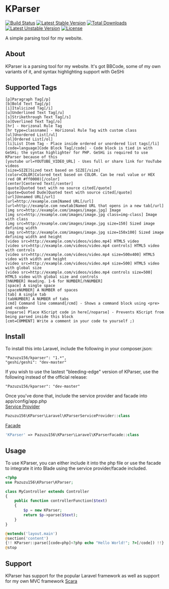 # KParser
[![Build Status](https://travis-ci.org/pazuzu156/KParser.svg?branch=master)](https://travis-ci.org/pazuzu156/KParser)
[![Latest Stable Version](https://poser.pugx.org/pazuzu156/kparser/v/stable)](https://packagist.org/packages/pazuzu156/kparser)
[![Total Downloads](https://poser.pugx.org/pazuzu156/kparser/downloads)](https://packagist.org/packages/pazuzu156/kparser)
[![Latest Unstable Version](https://poser.pugx.org/pazuzu156/kparser/v/unstable)](https://packagist.org/packages/pazuzu156/kparser)
[![License](https://poser.pugx.org/pazuzu156/kparser/license)](https://packagist.org/packages/pazuzu156/kparser)

A simple parsing tool for my website.

## About
KParser is a parsing tool for my website. It's got BBCode, some of my own variants of it, and syntax highlighting support with GeSHi

## Supported Tags
```
[p]Paragraph Tag[/p]  
[b]Bold Text Tag[/p]  
[i]Italicized Tag[/i]  
[u]Underlined Text Tag[/u]  
[s]Strikethrough Text Tag[/s]  
[o]Overlined Text Tag[/o]  
[hr] - Horizonal Rule Tag  
[hr type=classname] - Horizonal Rule Tag with custom class  
[ul]Unordered List[/ul]  
[ol]Ordered List[/ol]  
[li]List Item Tag - Place inside ordered or unordered list tags[/li]  
[code=language]Code Block Tag[/code] - Code block is tied in with GeSHi; the syntax highlighter for PHP. GeSHi is required to use KParser because of this  
[youtube url=YOUTUBE_VIDEO_URL] - Uses full or share link for YouTube videos  
[size=SIZE]Sized text based on SIZE[/size]
[color=COLOR]Colored text based on COLOR. Can be real value or HEX (red OR #ff0000)[/color]
[center]Centered Text[/center]
[quote]Quoted text with no source cited[/quote]
[quote=Quoted Dude]Quoted text with source cited[/quote]
[url]Unnamed URL[/url]
[url=http://example.com]Named URL[/url]
[url=http://example.com newtab]Named URL that opens in a new tab[/url]
[img src=http://example.com/images/image.jpg] Image
[img src=http://example.com/images/image.jpg class=img-class] Image with class
[img src=http://example.com/images/image.jpg size=150] Sized image defining width
[img src=http://example.com/images/image.jpg size=150x100] Sized image defining width and height
[video src=http://example.com/videos/video.mp4] HTML5 video
[video src=http://example.com/videos/video.mp4 controls] HTML5 video with controls
[video src=http://example.com/videos/video.mp4 size=500x400] HTML5 video with width and height
[video src=http://example.com/videos/video.mp4 size=500] HTML5 video with global size
[video src=http://example.com/videos/video.mp4 controls size=500] HTML5 video with global size and controls
[hNUMBER] Heading. 1-6 for NUMBER[/hNUMBER]
[space] A single space
[spaceNUMBER] A NUMBER of spaces
[tab] A single tab
[tabNUMBER] A NUMBER of tabs
[cmd] Command line command[/cmd] - Shows a command block using <pre> and <code>
[noparse] Place KScript code in here[/noparse] - Prevents KScript from being parsed inside this block 
[cmt=COMMENT] Write a comment in your code to yourself ;)  
```


## Install
To install this into Laravel, include the following in your composer.json:  
```
"Pazuzu156/kparser": "1.*",
"geshi/geshi": "dev-master"
```

If you wish to use the lastest "bleeding-edge" version of KParser, use the following instead of the official release:  
```
"Pazuzu156/kparser": "dev-master"
```

Once you've done that, include the service provider and facade into app/config/app.php  
<u>Service Provider</u>  
```php
Pazuzu156\KParser\Laravel\KParserServiceProvider::class
```
<u>Facade</u>
```php
'KParser' => Pazuzu156\KParser\Laravel\KParserFacade::class
```

## Usage
To use KParser, you can either include it into the php file or use the facade to integrate it into Blade using the service provider/facade included.
```php
<?php
use Pazuzu156\KParser\KParser;

class MyController extends Controller
{
    public function controllerFunction($text)
    {
    	$p = new KParser;
        return $p->parse($text);
    }
}

```

```php
@extends('layout.main')
@section('content')
{!! KParser::parse([code=php]<?php echo "Hello World!"; ?>[/code]) !!}
@stop
```

## Support
KParser has support for the popular Laravel framework as well as support for my own MVC framework [Scara](https://github.com/ScaraMVC/Scara)
